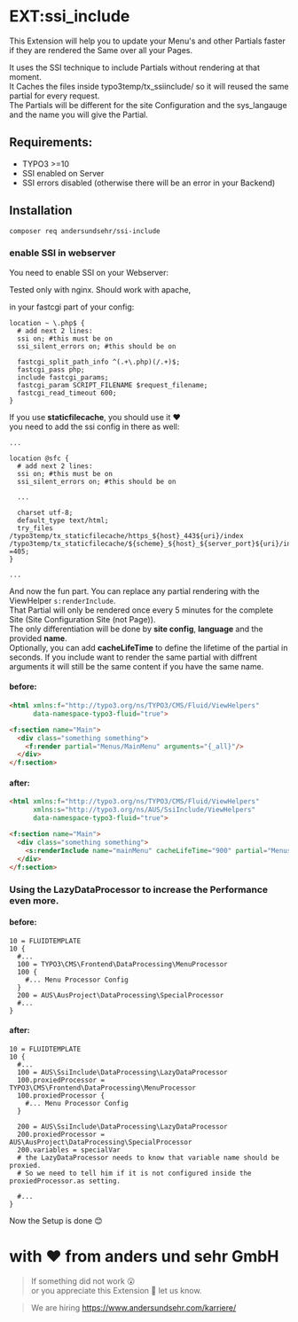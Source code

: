 # EXT:ssi_include

This Extension will help you to update your Menu's and other Partials faster if they are rendered the Same over all your Pages.  

It uses the SSI technique to include Partials without rendering at that moment.  
It Caches the files inside typo3temp/tx_ssiinclude/ so it will reused the same partial for every request.  
The Partials will be different for the site Configuration and the sys_langauge and the name you will give the Partial.  

## Requirements:

- TYPO3 >=10
- SSI enabled on Server
- SSI errors disabled (otherwise there will be an error in your Backend)

## Installation

``composer req andersundsehr/ssi-include``

### enable SSI in webserver

You need to enable SSI on your Webserver:

Tested only with nginx. Should work with apache,

in your fastcgi part of your config:
````nginx configuration
location ~ \.php$ {
  # add next 2 lines:
  ssi on; #this must be on
  ssi_silent_errors on; #this should be on

  fastcgi_split_path_info ^(.+\.php)(/.+)$;
  fastcgi_pass php;
  include fastcgi_params;
  fastcgi_param SCRIPT_FILENAME $request_filename;
  fastcgi_read_timeout 600;
}
````

If you use **staticfilecache**, you should use it ♥️   
you need to add the ssi config in there as well:
````nginx configuration
...

location @sfc {
  # add next 2 lines:
  ssi on; #this must be on
  ssi_silent_errors on; #this should be on

  ...

  charset utf-8;
  default_type text/html;
  try_files /typo3temp/tx_staticfilecache/https_${host}_443${uri}/index /typo3temp/tx_staticfilecache/${scheme}_${host}_${server_port}${uri}/index =405;
}

...
````

And now the fun part. You can replace any partial rendering with the ViewHelper ``s:renderInclude``.  
That Partial will only be rendered once every 5 minutes for the complete Site (Site Configuration Site (not Page)).  
The only differentiation will be done by **site config**, **language** and the provided **name**.  
Optionally, you can add **cacheLifeTime** to define the lifetime of the partial in seconds.
If you include want to render the same partial with diffrent arguments it will still be the same content if you have the same name.

#### before:

````html
<html xmlns:f="http://typo3.org/ns/TYPO3/CMS/Fluid/ViewHelpers"
      data-namespace-typo3-fluid="true">

<f:section name="Main">
  <div class="something something">
    <f:render partial="Menus/MainMenu" arguments="{_all}"/>
  </div>
</f:section>
````

#### after:

````html
<html xmlns:f="http://typo3.org/ns/TYPO3/CMS/Fluid/ViewHelpers"
      xmlns:s="http://typo3.org/ns/AUS/SsiInclude/ViewHelpers"
      data-namespace-typo3-fluid="true">

<f:section name="Main">
  <div class="something something">
    <s:renderInclude name="mainMenu" cacheLifeTime="900" partial="Menus/MainMenu" arguments="{_all}"/>
  </div>
</f:section>
````


### Using the LazyDataProcessor to increase the Performance even more.

#### before:
````typoscript
10 = FLUIDTEMPLATE
10 {
  #...
  100 = TYPO3\CMS\Frontend\DataProcessing\MenuProcessor
  100 {
    #... Menu Processor Config
  }
  200 = AUS\AusProject\DataProcessing\SpecialProcessor
  #...
}
````

#### after:
````typoscript
10 = FLUIDTEMPLATE
10 {
  #...
  100 = AUS\SsiInclude\DataProcessing\LazyDataProcessor
  100.proxiedProcessor = TYPO3\CMS\Frontend\DataProcessing\MenuProcessor
  100.proxiedProcessor {
    #... Menu Processor Config
  }

  200 = AUS\SsiInclude\DataProcessing\LazyDataProcessor
  200.proxiedProcessor = AUS\AusProject\DataProcessing\SpecialProcessor
  200.variables = specialVar
  # the LazyDataProcessor needs to know that variable name should be proxied.
  # So we need to tell him if it is not configured inside the proxiedProcessor.as setting. 

  #...
}
````


Now the Setup is done 😊   

# with ♥️ from anders und sehr GmbH

> If something did not work 😮  
> or you appreciate this Extension 🥰 let us know.

> We are hiring https://www.andersundsehr.com/karriere/
